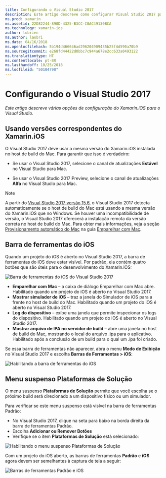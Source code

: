 ```yaml
---
title: Configurando o Visual Studio 2017
description: Este artigo descreve como configurar Visual Studio 2017 para desenvolvimento do Xamarin.iOS. Especificamente, ele aborda como configurar a versão instalada do Xamarin.iOS, a barra de ferramentas do iOS e o menu suspenso Plataformas da solução.
ms.prod: xamarin
ms.assetid: 22D82244-890D-4325-B3CC-C0AC49130BCA
ms.technology: xamarin-ios
author: lobrien
ms.author: laobri
ms.date: 04/16/2018
ms.openlocfilehash: 5b194d466646ad296204909435b25f4d590a70b9
ms.sourcegitcommit: e268fd44422d0bbc7c944a678e2cc633a0493122
ms.translationtype: HT
ms.contentlocale: pt-BR
ms.lasthandoff: 10/25/2018
ms.locfileid: "50104798"
---
```

# <a name="configuring-visual-studio-2017"></a>Configurando o Visual Studio 2017

_Este artigo descreve várias opções de configuração do Xamarin.iOS para o Visual Studio._

## <a name="using-matching-xamarinios-versions"></a>Usando versões correspondentes do Xamarin.iOS

O Visual Studio 2017 deve usar a mesma versão do Xamarin.iOS instalada no host de build do Mac. Para garantir que isso é verdadeiro:

 - Se usar o Visual Studio 2017, selecione o canal de atualizações **Estável** no Visual Studio para Mac.

 - Se usar o Visual Studio 2017 Preview, selecione o canal de atualizações **Alfa** no Visual Studio para Mac.

> [!NOTE]
> A partir do [Visual Studio 2017 versão 15.6](https://docs.microsoft.com/visualstudio/releasenotes/vs2017-relnotes#automatic-macos-provisioning), o Visual Studio 2017 detecta automaticamente se o host de build do Mac está usando a mesma versão do Xamarin.iOS que no Windows. Se houver uma incompatibilidade de versão, o Visual Studio 2017 oferecerá a instalação remota da versão correta no host de build do Mac. Para obter mais informações, veja a seção [Provisionamento automático do Mac](~/ios/get-started/installation/windows/connecting-to-mac/index.md#automatic-mac-provisioning) na guia [Emparelhar com Mac](~/ios/get-started/installation/windows/connecting-to-mac/index.md).

## <a name="ios-toolbar"></a>Barra de ferramentas do iOS

Quando um projeto do iOS é aberto no Visual Studio 2017, a barra de ferramentas do iOS deve estar visível.  Por padrão, ela contém quatro botões que são úteis para o desenvolvimento do Xamarin.iOS:

![Barra de ferramentas do iOS do Visual Studio 2017](config-options-images/ios-toolbar.png "Barra de ferramentas do iOS do Visual Studio 2017")

- **Emparelhar com Mac** – a caixa de diálogo Emparelhar com Mac abre. Habilitado quando um projeto do iOS é aberto no Visual Studio 2017.
- **Mostrar simulador de iOS** – traz a janela do Simulador de iOS para a frente no host de build do Mac. Habilitado quando um projeto do iOS é aberto no Visual Studio 2017.
- **Log do dispositivo** – exibe uma janela que permite inspecionar os logs do dispositivo. Habilitado quando um projeto do iOS é aberto no Visual Studio 2017.
- **Mostrar arquivo de IPA no servidor de build** – abre uma janela no host de build do Mac, mostrando o local do arquivo .ipa para o aplicativo. Habilitado após a conclusão de um build para o qual um .ipa foi criado.

Se essa barra de ferramentas não aparecer, abra o menu **Modo de Exibição** no Visual Studio 2017 e escolha **Barras de Ferramentas > iOS**:

![Habilitando a barra de ferramentas do iOS](config-options-images/ios-toolbar-enable.png "Habilitando a barra de ferramentas do iOS")

## <a name="solution-platforms-drop-down-menu"></a>Menu suspenso Plataformas de Solução

O menu suspenso **Plataformas de Solução** permite que você escolha se o próximo build será direcionado a um dispositivo físico ou um simulador.

Para verificar se este menu suspenso está visível na barra de ferramentas Padrão:

- No Visual Studio 2017, clique na seta para baixo na borda direita da barra de ferramentas Padrão.
- Escolha **Adicionar ou Remover Botões** 
- Verifique se o item **Plataformas de Solução** está selecionado:

![Habilitando o menu suspenso Plataformas de Solução](config-options-images/solution-platforms-enable.png "Habilitando o menu suspenso Plataformas de Solução")

Com um projeto do iOS aberto, as barras de ferramentas **Padrão** e **iOS** agora devem ser semelhantes à captura de tela a seguir:

![Barras de ferramentas Padrão e iOS](config-options-images/toolbars.png "Barras de ferramentas Padrão e iOS")


